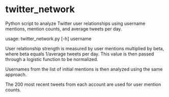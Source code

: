 # twitter_network
Python script to analyze Twitter user relationships using username mentions, mention counts, and average tweets per day.

usage: twitter_network.py [-h] username

User relationship strength is measured by user mentions multiplied by beta, where beta equals 1/average tweets per day.
This value is then passed through a logistic function to be normalized.

Usernames from the list of initial mentions is then analyzed using the same approach.

The 200 most recent tweets from each account are used for user mention counts.
